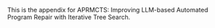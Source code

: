 This is the appendix for APRMCTS: Improving LLM-based Automated Program Repair with Iterative Tree Search.
